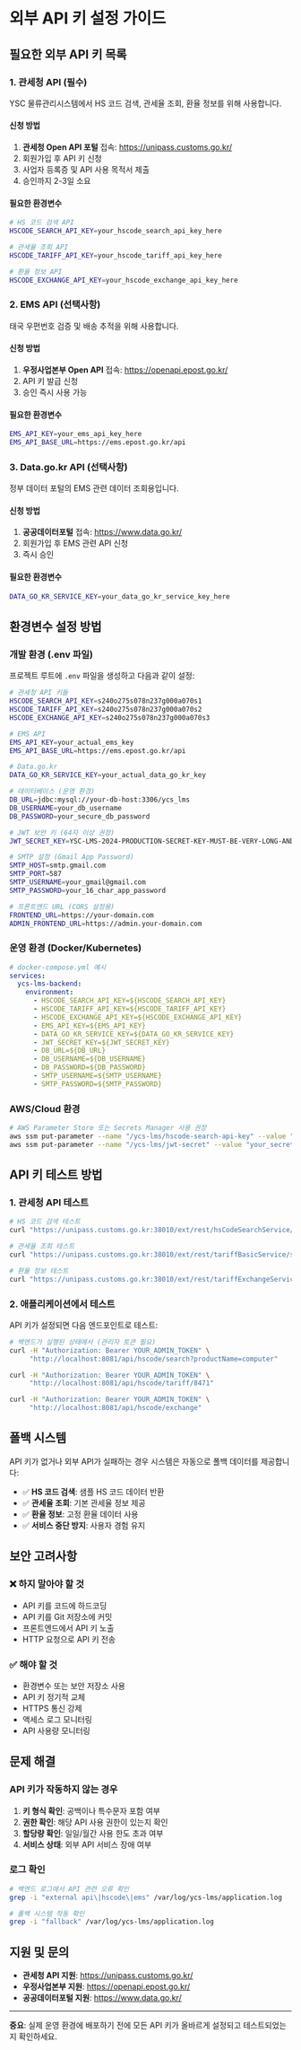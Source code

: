 # 외부 API 키 설정 가이드

## 필요한 외부 API 키 목록

### 1. 관세청 API (필수)
YSC 물류관리시스템에서 HS 코드 검색, 관세율 조회, 환율 정보를 위해 사용합니다.

#### 신청 방법
1. **관세청 Open API 포털** 접속: https://unipass.customs.go.kr/
2. 회원가입 후 API 키 신청
3. 사업자 등록증 및 API 사용 목적서 제출
4. 승인까지 2-3일 소요

#### 필요한 환경변수
```bash
# HS 코드 검색 API
HSCODE_SEARCH_API_KEY=your_hscode_search_api_key_here

# 관세율 조회 API  
HSCODE_TARIFF_API_KEY=your_hscode_tariff_api_key_here

# 환율 정보 API
HSCODE_EXCHANGE_API_KEY=your_hscode_exchange_api_key_here
```

### 2. EMS API (선택사항)
태국 우편번호 검증 및 배송 추적을 위해 사용합니다.

#### 신청 방법
1. **우정사업본부 Open API** 접속: https://openapi.epost.go.kr/
2. API 키 발급 신청
3. 승인 즉시 사용 가능

#### 필요한 환경변수
```bash
EMS_API_KEY=your_ems_api_key_here
EMS_API_BASE_URL=https://ems.epost.go.kr/api
```

### 3. Data.go.kr API (선택사항) 
정부 데이터 포털의 EMS 관련 데이터 조회용입니다.

#### 신청 방법
1. **공공데이터포털** 접속: https://www.data.go.kr/
2. 회원가입 후 EMS 관련 API 신청
3. 즉시 승인

#### 필요한 환경변수
```bash
DATA_GO_KR_SERVICE_KEY=your_data_go_kr_service_key_here
```

## 환경변수 설정 방법

### 개발 환경 (.env 파일)
프로젝트 루트에 `.env` 파일을 생성하고 다음과 같이 설정:

```bash
# 관세청 API 키들
HSCODE_SEARCH_API_KEY=s240o275s078n237g000a070s1
HSCODE_TARIFF_API_KEY=s240o275s078n237g000a070s2  
HSCODE_EXCHANGE_API_KEY=s240o275s078n237g000a070s3

# EMS API
EMS_API_KEY=your_actual_ems_key
EMS_API_BASE_URL=https://ems.epost.go.kr/api

# Data.go.kr
DATA_GO_KR_SERVICE_KEY=your_actual_data_go_kr_key

# 데이터베이스 (운영 환경)
DB_URL=jdbc:mysql://your-db-host:3306/ycs_lms
DB_USERNAME=your_db_username
DB_PASSWORD=your_secure_db_password

# JWT 보안 키 (64자 이상 권장)
JWT_SECRET_KEY=YSC-LMS-2024-PRODUCTION-SECRET-KEY-MUST-BE-VERY-LONG-AND-SECURE-64CHARS

# SMTP 설정 (Gmail App Password)
SMTP_HOST=smtp.gmail.com
SMTP_PORT=587
SMTP_USERNAME=your_gmail@gmail.com
SMTP_PASSWORD=your_16_char_app_password

# 프론트엔드 URL (CORS 설정용)
FRONTEND_URL=https://your-domain.com
ADMIN_FRONTEND_URL=https://admin.your-domain.com
```

### 운영 환경 (Docker/Kubernetes)
```yaml
# docker-compose.yml 예시
services:
  ycs-lms-backend:
    environment:
      - HSCODE_SEARCH_API_KEY=${HSCODE_SEARCH_API_KEY}
      - HSCODE_TARIFF_API_KEY=${HSCODE_TARIFF_API_KEY}
      - HSCODE_EXCHANGE_API_KEY=${HSCODE_EXCHANGE_API_KEY}
      - EMS_API_KEY=${EMS_API_KEY}
      - DATA_GO_KR_SERVICE_KEY=${DATA_GO_KR_SERVICE_KEY}
      - JWT_SECRET_KEY=${JWT_SECRET_KEY}
      - DB_URL=${DB_URL}
      - DB_USERNAME=${DB_USERNAME}
      - DB_PASSWORD=${DB_PASSWORD}
      - SMTP_USERNAME=${SMTP_USERNAME}
      - SMTP_PASSWORD=${SMTP_PASSWORD}
```

### AWS/Cloud 환경
```bash
# AWS Parameter Store 또는 Secrets Manager 사용 권장
aws ssm put-parameter --name "/ycs-lms/hscode-search-api-key" --value "your_key" --type SecureString
aws ssm put-parameter --name "/ycs-lms/jwt-secret" --value "your_secret" --type SecureString
```

## API 키 테스트 방법

### 1. 관세청 API 테스트
```bash
# HS 코드 검색 테스트
curl "https://unipass.customs.go.kr:38010/ext/rest/hsCodeSearchService/search?key=YOUR_KEY&prdlstNm=computer"

# 관세율 조회 테스트  
curl "https://unipass.customs.go.kr:38010/ext/rest/tariffBasicService/search?key=YOUR_KEY&hsCode=8471"

# 환율 정보 테스트
curl "https://unipass.customs.go.kr:38010/ext/rest/tariffExchangeService/search?key=YOUR_KEY"
```

### 2. 애플리케이션에서 테스트
API 키가 설정되면 다음 엔드포인트로 테스트:

```bash
# 백엔드가 실행된 상태에서 (관리자 토큰 필요)
curl -H "Authorization: Bearer YOUR_ADMIN_TOKEN" \
     "http://localhost:8081/api/hscode/search?productName=computer"

curl -H "Authorization: Bearer YOUR_ADMIN_TOKEN" \
     "http://localhost:8081/api/hscode/tariff/8471"

curl -H "Authorization: Bearer YOUR_ADMIN_TOKEN" \
     "http://localhost:8081/api/hscode/exchange"
```

## 폴백 시스템

API 키가 없거나 외부 API가 실패하는 경우 시스템은 자동으로 폴백 데이터를 제공합니다:

- ✅ **HS 코드 검색**: 샘플 HS 코드 데이터 반환
- ✅ **관세율 조회**: 기본 관세율 정보 제공
- ✅ **환율 정보**: 고정 환율 데이터 사용
- ✅ **서비스 중단 방지**: 사용자 경험 유지

## 보안 고려사항

### ❌ 하지 말아야 할 것
- API 키를 코드에 하드코딩
- API 키를 Git 저장소에 커밋
- 프론트엔드에서 API 키 노출
- HTTP 요청으로 API 키 전송

### ✅ 해야 할 것
- 환경변수 또는 보안 저장소 사용
- API 키 정기적 교체
- HTTPS 통신 강제
- 액세스 로그 모니터링
- API 사용량 모니터링

## 문제 해결

### API 키가 작동하지 않는 경우
1. **키 형식 확인**: 공백이나 특수문자 포함 여부
2. **권한 확인**: 해당 API 사용 권한이 있는지 확인
3. **할당량 확인**: 일일/월간 사용 한도 초과 여부
4. **서비스 상태**: 외부 API 서비스 장애 여부

### 로그 확인
```bash
# 백엔드 로그에서 API 관련 오류 확인
grep -i "external api\|hscode\|ems" /var/log/ycs-lms/application.log

# 폴백 시스템 작동 확인
grep -i "fallback" /var/log/ycs-lms/application.log
```

## 지원 및 문의

- **관세청 API 지원**: https://unipass.customs.go.kr/
- **우정사업본부 지원**: https://openapi.epost.go.kr/
- **공공데이터포털 지원**: https://www.data.go.kr/

---

**중요**: 실제 운영 환경에 배포하기 전에 모든 API 키가 올바르게 설정되고 테스트되었는지 확인하세요.